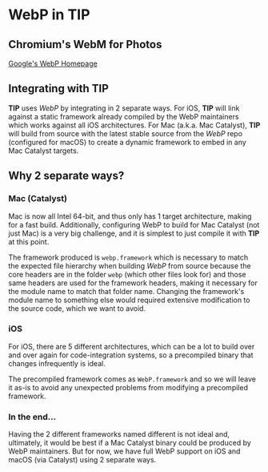 # WebP in TIP

## Chromium's WebM for Photos

[Google's WebP Homepage](http://developers.google.com/speed/webp)

## Integrating with TIP

__TIP__ uses _WebP_ by integrating in 2 separate ways.  For iOS, __TIP__ will link against a static framework already compiled by the WebP maintainers which works against all iOS architectures.  For Mac (a.k.a. Mac Catalyst), __TIP__ will build from source with the latest stable source from the _WebP_ repo (configured for macOS) to create a dynamic framework to embed in any Mac Catalyst targets.

## Why 2 separate ways?

### Mac (Catalyst)

Mac is now all Intel 64-bit, and thus only has 1 target architecture, making for a fast build.  Additionally, configuring WebP to build for Mac Catalyst (not just Mac) is a very big challenge, and it is simplest to just compile it with __TIP__ at this point.

The framework produced is `webp.framework` which is necessary to match the expected file hierarchy when building _WebP_ from source because the core headers are in the folder `webp` (which other files look for) and those same headers are used for the framework headers, making it necessary for the module name to match that folder name.  Changing the framework's module name to something else would required extensive modification to the source code, which we want to avoid.

### iOS

For iOS, there are 5 different architectures, which can be a lot to build over and over again for code-integration systems, so a precompiled binary that changes infrequently is ideal.

The precompiled framework comes as `WebP.framework` and so we will leave it as-is to avoid any unexpected problems from modifying a precompiled framework.

### In the end...

Having the 2 different frameworks named different is not ideal and, ultimately, it would be best if a Mac Catalyst binary could be produced by WebP maintainers.  But for now, we have full WebP support on iOS and macOS (via Catalyst) using 2 separate ways.
